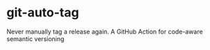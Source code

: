 # git-auto-tag
Never manually tag a release again. A GitHub Action for code-aware semantic versioning
